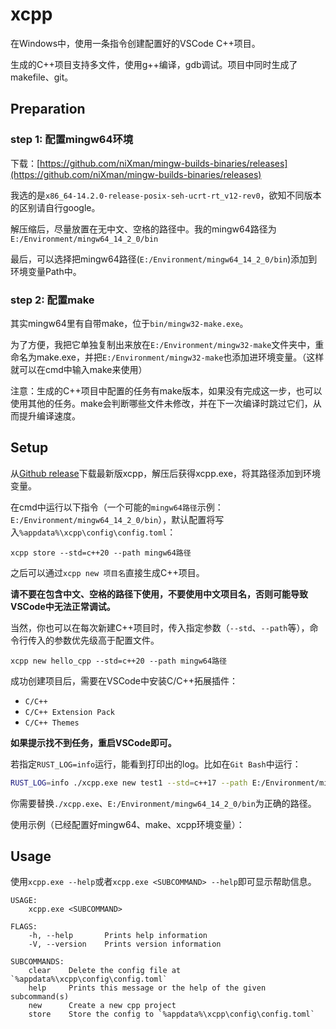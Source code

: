 # xcpp

在Windows中，使用一条指令创建配置好的VSCode C++项目。

生成的C++项目支持多文件，使用g++编译，gdb调试。项目中同时生成了makefile、git。

## Preparation

### step 1: 配置mingw64环境

下载：[https://github.com/niXman/mingw-builds-binaries/releases](https://github.com/niXman/mingw-builds-binaries/releases)

我选的是`x86_64-14.2.0-release-posix-seh-ucrt-rt_v12-rev0`，欲知不同版本的区别请自行google。

解压缩后，尽量放置在无中文、空格的路径中。我的mingw64路径为`E:/Environment/mingw64_14_2_0/bin`

最后，可以选择把mingw64路径(`E:/Environment/mingw64_14_2_0/bin`)添加到环境变量Path中。

### step 2: 配置make

其实mingw64里有自带make，位于`bin/mingw32-make.exe`。

为了方便，我把它单独复制出来放在`E:/Environment/mingw32-make`文件夹中，重命名为make.exe，并把`E:/Environment/mingw32-make`也添加进环境变量。（这样就可以在cmd中输入make来使用）

注意：生成的C++项目中配置的任务有make版本，如果没有完成这一步，也可以使用其他的任务。make会判断哪些文件未修改，并在下一次编译时跳过它们，从而提升编译速度。

## Setup

从[Github release]()下载最新版xcpp，解压后获得xcpp.exe，将其路径添加到环境变量。

在cmd中运行以下指令（一个可能的`mingw64路径`示例：`E:/Environment/mingw64_14_2_0/bin`），默认配置将写入`%appdata%\xcpp\config\config.toml`：

```
xcpp store --std=c++20 --path mingw64路径
```

之后可以通过`xcpp new 项目名`直接生成C++项目。

**请不要在包含中文、空格的路径下使用，不要使用中文项目名，否则可能导致VSCode中无法正常调试。**

当然，你也可以在每次新建C++项目时，传入指定参数（`--std`、`--path`等），命令行传入的参数优先级高于配置文件。

```
xcpp new hello_cpp --std=c++20 --path mingw64路径
```

成功创建项目后，需要在VSCode中安装C/C++拓展插件：
- `C/C++`
- `C/C++ Extension Pack`
- `C/C++ Themes`

**如果提示找不到任务，重启VSCode即可。**

若指定`RUST_LOG=info`运行，能看到打印出的log。比如在`Git Bash`中运行：

```bash
RUST_LOG=info ./xcpp.exe new test1 --std=c++17 --path E:/Environment/mingw64_14_2_0/bin
```

你需要替换`./xcpp.exe`、`E:/Environment/mingw64_14_2_0/bin`为正确的路径。

使用示例（已经配置好mingw64、make、xcpp环境变量）：

[](example.gif)

## Usage

使用`xcpp.exe --help`或者`xcpp.exe <SUBCOMMAND> --help`即可显示帮助信息。

```
USAGE:
    xcpp.exe <SUBCOMMAND>

FLAGS:
    -h, --help       Prints help information
    -V, --version    Prints version information

SUBCOMMANDS:
    clear    Delete the config file at `%appdata%\xcpp\config\config.toml`
    help     Prints this message or the help of the given subcommand(s)
    new      Create a new cpp project
    store    Store the config to `%appdata%\xcpp\config\config.toml`
```
